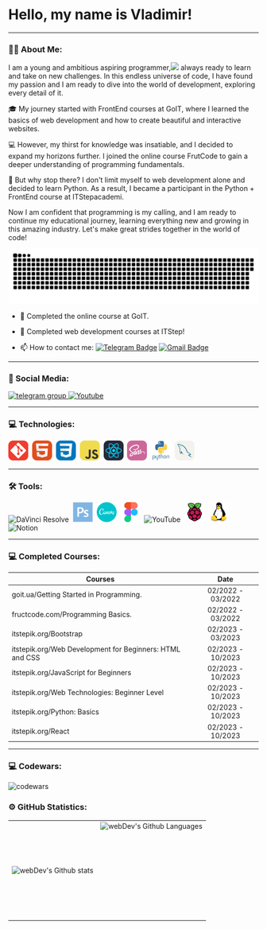 
# Hello, my name is Vladimir!

---

### :man_technologist: About Me:

I am a young and ambitious aspiring programmer,<img src="https://media.giphy.com/media/WUlplcMpOCEmTGBtBW/giphy.gif" width="30px"> always ready to learn and take on new challenges. In this endless universe of code, I have found my passion and I am ready to dive into the world of development, exploring every detail of it.

:mortar_board: My journey started with FrontEnd courses at GoIT, where I learned the basics of web development and how to create beautiful and interactive websites.

:computer: However, my thirst for knowledge was insatiable, and I decided to expand my horizons further. I joined the online course FrutCode to gain a deeper understanding of programming fundamentals.

:snake: But why stop there? I don't limit myself to web development alone and decided to learn Python. As a result, I became a participant in the Python + FrontEnd course at ITStepacademi.

Now I am confident that programming is my calling, and I am ready to continue my educational journey, learning everything new and growing in this amazing industry. Let's make great strides together in the world of code!

<p align="center">
 <img width="600" src="./assets/github-snake (1).svg" alt="snake"/>
</p>

- :telescope: Completed the online course at GoIT.

- :seedling: Completed web development courses at ITStep!

- :mailbox: How to contact me: [![Telegram Badge](https://img.shields.io/badge/-Maroderik-blue?style=flat&logo=Telegram&logoColor=white)](https://t.me/Maroderik97) [![Gmail Badge](https://img.shields.io/badge/-Gmail-red?style=flat&logo=Gmail&logoColor=white)](mailto:maroderikmaroderik@gmail.com)

---

### 🤝 Social Media:

  <div id="badges">
    <a href="https://t.me/Maroderik97" target="_blank">
      <img src="https://cdn-icons-png.flaticon.com/512/2111/2111646.png" width="40" height="40" alt="telegram group" />
    </a>
    <a href="https://www.youtube.com/channel/UCOTBGrgP5DyU9YebfEUgxBg" target="_blank">
      <img src="https://cdn-icons-png.flaticon.com/512/3670/3670147.png" width="40" height="40" alt="Youtube"/>
    </a>
  </div>

---

### 💻 Technologies:

<div>
  <img src="./assets/icons/Git.svg" title="git" alt="git" width="40" height="40"/>&nbsp;
  <img src="./assets/icons/HTML.svg" title="html5" alt="html5" width="40" height="40"/>&nbsp;
  <img src="./assets/icons/CSS.svg" title="css" alt="css" width="40" height="40"/>&nbsp;
  <img src="./assets/icons/JavaScript.svg" title="javascript" alt="javascript" width="40" height="40"/>&nbsp;
  <img src="./assets/icons/React-Dark.svg" title="reactjs" alt="reactjs" width="40" height="40"/>&nbsp;
  <img src="./assets/icons/Sass.svg" title="sass/scss" alt="sass/scss" width="40" height="40"/>&nbsp;
  <img src="./assets/icons/python-original-wordmark.svg" title="python" alt="python" width="40" height="40"/>&nbsp;
  <img src="./assets/icons/MySQL-Light.svg" title="mySQL" alt="mySQL" width="40" height="40"/>&nbsp;
</div>

---

### 🛠 Tools:

<div>
  <img src="https://upload.wikimedia.org/wikipedia/commons/9/90/DaVinci_Resolve_17_logo.svg" title="DaVinci Resolve" alt="DaVinci Resolve" width="40" height="40"/>&nbsp;
  <img src="https://github.com/devicons/devicon/blob/master/icons/photoshop/photoshop-plain.svg" title="photoshop" alt="photoshop" width="40" height="40"/>&nbsp;
  <img src="https://github.com/devicons/devicon/blob/master/icons/canva/canva-original.svg" title="canva" alt="canva" width="40" height="40"/>&nbsp;
  <img src="https://github.com/devicons/devicon/blob/master/icons/figma/figma-original.svg" title="figma" alt="figma" width="40" height="40"/>&nbsp;
  <img src="https://upload.wikimedia.org/wikipedia/commons/9/9e/YouTube_Logo_%282013-2017%29.svg" title="YouTube" alt="YouTube" width="40" height="40"/>&nbsp;
  <img src="https://github.com/devicons/devicon/blob/master/icons/raspberrypi/raspberrypi-original.svg" title="raspberrypi" alt="raspberrypi" width="40" height="40"/>&nbsp;
  <img src="https://github.com/devicons/devicon/blob/master/icons/linux/linux-original.svg" title="linux" alt="linux" width="40" height="40"/>&nbsp;
  <img src="https://upload.wikimedia.org/wikipedia/commons/e/e9/Notion-logo.svg" title="Notion" alt="Notion" width="40" height="40"/>&nbsp;
</div>

---

### 💻 Completed Courses:

| Courses                                                       | Date              |
| --------------------------------------------------------------| :---------------: |
| goit.ua/Getting Started in Programming.                       | 02/2022 - 03/2022 |
| fructcode.com/Programming Basics.                             | 02/2022 - 03/2022 |
| itstepik.org/Bootstrap                                        | 02/2023 - 03/2023 |
| itstepik.org/Web Development for Beginners: HTML and CSS      | 02/2023 - 10/2023 |
| itstepik.org/JavaScript for Beginners                         | 02/2023 - 10/2023 |
| itstepik.org/Web Technologies: Beginner Level                 | 02/2023 - 10/2023 |
| itstepik.org/Python: Basics                                   | 02/2023 - 10/2023 |
| itstepik.org/React                                            | 02/2023 - 10/2023 |

---

### 💻 Codewars:

![codewars](https://www.codewars.com/users/Maroderik1/badges/large)

### ⚙️ GitHub Statistics:

<table>
  <tr>
    <td>
      <img align="left" src="http://github-readme-streak-stats.herokuapp.com?user=Maroderik1&theme=dark&background=000000" alt="webDev's Github stats" />
    </td>
    <td>
      <img height="195px" align="right" alt="webDev's Github Languages" src="https://github-readme-stats-sigma-five.vercel.app/api/top-langs/?username=Maroderik1&layout=compact&theme=vision-friendly-dark" />
    </td>
  </tr>
</table>

<!-- ![Visitor Badge](https://visitor-badge.laobi.icu/badge?page_id=Maroderik1) -->
